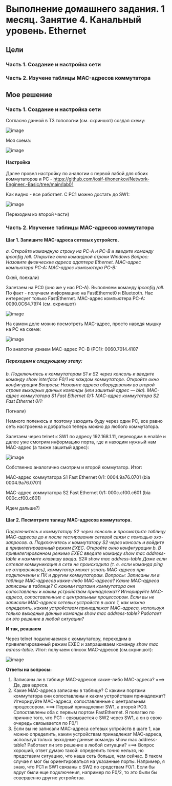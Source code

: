 # Выполнение домашнего задания. 1 месяц. Занятие 4. Канальный уровень. Ethernet 
## Цели
### Часть 1. Создание и настройка сети
### Часть 2. Изучене таблицы MAC-адресов коммутатора

## Мое решение
### Часть 1. Создание и настройка сети

Согласно данной в ТЗ топологии (см. скриншот) создал схему:

![image](https://github.com/user-attachments/assets/abd8a84e-e5a1-48da-80ba-ca08229ef0ec)

Моя схема: 

![image](https://github.com/user-attachments/assets/e5b6e53d-df32-4474-a43c-92e0733c467e)


#### Настройка
Далее провел настройку по аналогии с первой лабой для обоих коммутаторов и PC  - https://github.com/iosif-tihonenkov/Network-Engineer.-Basic/tree/main/lab01

Как видно - все работает. С PC1 можно достать до SW1: 

![image](https://github.com/user-attachments/assets/5604361d-bc4d-44d3-bff2-d212f04a9da3)


Переходим ко второй части) 

### Часть 2. Изучение таблицы MAC-адресов коммутатора
#### Шаг 1. Запишите MAC-адреса сетевых устройств.

*a.	Откройте командную строку на PC-A и PC-B и введите команду ipconfig /all.
Открытие окна командной строки Windows
Вопрос:
Назовите физические адреса адаптера Ethernet.
MAC-адрес компьютера PC-A:
MAC-адрес компьютера PC-B:*

Окей, поехали) 

Залетаем на PC0 (оно же у нас PC-A). Выполняем команду *ipconfig /all*. 
По факт - получаем информацию на FastEthernet0 и Bluetooth. Нас интересует только FastEthernet. 
MAC-адрес компьютера PC-A: 0090.0C64.7974 (см. скриншот)

![image](https://github.com/user-attachments/assets/170f0928-c3bf-4f11-bf34-383e8af6b316)

На самом деле можно посмотреть MAC-адрес, просто наведя мышку на PC на схеме: 

![image](https://github.com/user-attachments/assets/f7ef241b-cfcc-42fe-b1b0-6014e02cc965)

По аналогии узнаем MAC-адрес PC-B (PC1): 0060.7014.4107

##### Переходим к следующему этапу: 

*b.	Подключитесь к коммутаторам S1 и S2 через консоль и введите команду show interface F0/1 на каждом коммутаторе.
Откройте окно конфигурации
Вопросы:
Назовите адреса оборудования во второй строке выходных данных команды (или зашитый адрес — bia).
МАС-адрес коммутатора S1 Fast Ethernet 0/1:
МАС-адрес коммутатора S2 Fast Ethernet 0/1:*

Погнали) 

Немного поленюсь и поэтому заходить буду через один PC, все равно сеть настроенна и добраться теперь можно до любого коммутатора. 

Залетаем через telnet к SW1 по адресу 192.168.1.11, переходим в enable и далее уже смотрим информацию порта, где и находим нужный нам MAC-адрес (а также зашитый адрес):

![image](https://github.com/user-attachments/assets/ec397ffe-f811-4624-baf1-cddb36ef5592)

Собственно аналогично смотрим и второй коммутатор. Итог: 

МАС-адрес коммутатора S1 Fast Ethernet 0/1: 0004.9a76.0701 (bia 0004.9a76.0701)

МАС-адрес коммутатора S2 Fast Ethernet 0/1: 000c.cf00.c601 (bia 000c.cf00.c601)

Идем дальше?) 


#### Шаг 2. Посмотрите талицу MAC-адресов коммутатора. 

*Подключитесь к коммутатору S2 через консоль и просмотрите таблицу МАС-адресов до и после тестирования сетевой связи с помощью эхо-запросов.
a.	Подключитесь к коммутатору S2 через консоль и войдите в привилегированный режим EXEC.
Откройте окно конфигурации
b.	В привилегированном режиме EXEC введите команду show mac address-table и нажмите клавишу ввода.
S2# show mac address-table
Даже если сетевая коммуникация в сети не происходила (т. е. если команда ping не отправлялась), коммутатор может узнать МАС-адреса при подключении к ПК и другим коммутаторам.
Вопросы:
Записаны ли в таблице МАС-адресов какие-либо МАС-адреса?
Какие МАС-адреса записаны в таблице? С какими портами коммутатора они сопоставлены и каким устройствам принадлежат? Игнорируйте МАС-адреса, сопоставленные с центральным процессором.
Если вы не записали МАС-адреса сетевых устройств в шаге 1, как можно определить, каким устройствам принадлежат МАС-адреса, используя только выходные данные команды show mac address-table? Работает ли это решение в любой ситуации?*

**И так, реашаем**

Через telnet подключаемся с коммутатору, переходим в привилегированный режим EXEC и запрашиваем команду *show mac adress-table*. Итог: получаем список MAC-адресов (см.скриншот):

![image](https://github.com/user-attachments/assets/9166c3d3-be74-4895-a6b3-2b397262e27c)

**Ответы на вопросы:**
1. Записаны ли в таблице MAC-адресов какие-либо MAC-адреса? ===> Да, два адреса. 
2. Какие МАС-адреса записаны в таблице? С какими портами коммутатора они сопоставлены и каким устройствам принадлежат? Игнорируйте МАС-адреса, сопоставленные с центральным процессором. ===> Первый принадлежит SW1, а второй PC0. Сопоставлены оба с первым портом FastEthernet. Я полагаю по причине того, что PC1 - связывается с SW2 через SW1, а он в свою очередь связывается по F0/1
3. Если вы не записали МАС-адреса сетевых устройств в шаге 1, как можно определить, каким устройствам принадлежат МАС-адреса, используя только выходные данные команды show mac address-table? Работает ли это решение в любой ситуации? ===> Вопрос хороший, ответ думаю такой: определить точно нельзя, но представим ситуацию, что наша сеть больше, чем сейчас. В таком случае я мог бы ориентироваться на указанные порты. Например, я знаю, что PC1 и SW1 связаны с SW2 по средствам F0/1. Если бы вдруг были еще подключения, например по F0/2, то это были бы совершенно другие устройства.















